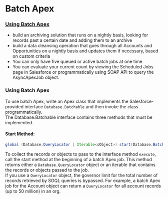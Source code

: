 # Batch Apex

### [Using Batch Apex](https://developer.salesforce.com/docs/atlas.en-us.apexcode.meta/apexcode/apex_batch_interface.htm)
* build an archiving solution that runs on a nightly basis, looking for records past a certain date and adding them to an archive
* build a data cleansing operation that goes through all Accounts and Opportunities on a nightly basis and updates them if necessary, based on custom criteria
* You can only have five queued or active batch jobs at one time
* You can evaluate your current count by viewing the Scheduled Jobs page in Salesforce or programmatically using SOAP API to query the AsyncApexJob object.

### Using Batch Apex
To use batch Apex, write an Apex class that implements the Salesforce-provided interface `Database.Batchable` and then invoke the class programmatically.
<br/>
The Database.Batchable interface contains three methods that must be implemented.<br/>
#### Start Method:
```java
global (Database.QueryLocator | Iterable<sObject>) start(Database.BatchableContext bc)
```
To collect the records or objects to pass to the interface method `execute`, call the start method at the beginning of a batch Apex job.  This method returns either a `Database.QueryLocator` object or an iterable that contains the records or objects passed to the job.
<br/>
If you use a `QueryLocator` object, the governor limit for the total number of records retrieved by SOQL queries is bypassed.  For example, a batch Apex job for the Account object can return a `QueryLocator` for all account records (up to 50 million) in an org.  
<br/>
